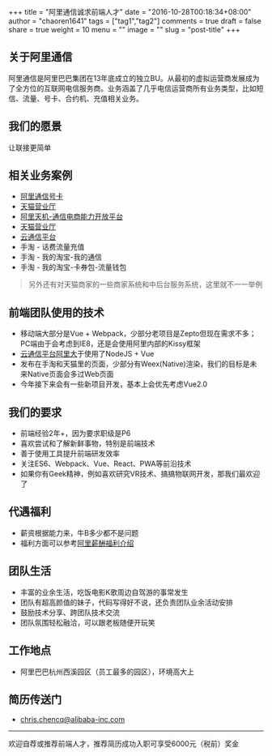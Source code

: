 +++
title = "阿里通信诚求前端人才"
date = "2016-10-28T00:18:34+08:00"
author = "chaoren1641"
tags = ["tag1","tag2"]
comments = true
draft = false
share = true
weight = 10
menu = ""
image = ""
slug = "post-title"
+++

## 关于阿里通信
阿里通信是阿里巴巴集团在13年底成立的独立BU。从最初的虚拟运营商发展成为了全方位的互联网电信服务商。业务涵盖了几乎电信运营商所有业务类型，比如短信、流量、号卡、合约机、充值相关业务。

<!--more-->

## 我们的愿景
让联接更简单

## 相关业务案例
* [阿里通信号卡](https://aliqin.tmall.com)
* [天猫营业厅](https://wt.tmall.com)
* [阿里天机-通信电商能力开放平台](https://alitj.tmall.com/)
* [天猫营业厅](https://wt.tmall.com)
* [云通信平台](https://www.alidayu.com)
* 手淘 - 话费流量充值 
* 手淘 - 我的淘宝-我的通信
* 手淘 - 我的淘宝-卡券包-流量钱包

> 另外还有对天猫商家的一些商家系统和中后台服务系统，这里就不一一举例


## 前端团队使用的技术
* 移动端大部分是Vue + Webpack，少部分老项目是Zepto但现在需求不多；PC端由于会考虑到IE8，还是会使用阿里内部的Kissy框架
* [云通信平台阿里大](https://www.alidayu.com)于使用了NodeJS + Vue
* 发布在手淘和天猫里的页面，少部分有Weex(Native)渲染，我们的目标是未来Native页面会多过Web页面
* 今年接下来会有一些新项目开发，基本上会优先考虑Vue2.0

## 我们的要求
* 前端经验2年+，因为要求职级是P6
* 喜欢尝试和了解新鲜事物，特别是前端技术
* 善于使用工具提升前端研发效率
* 关注ES6、Webpack、Vue、React、PWA等前沿技术
* 如果你有Geek精神，例如喜欢研究VR技术、搞搞物联网开发，那我们最欢迎了


## 代遇福利
* 薪资根据能力来，牛B多少都不是问题
* 福利方面可以参考[阿里薪酬福利介绍](https://campus.alibaba.com/welfare.htm)

## 团队生活
* 丰富的业余生活，吃饭电影K歌周边自驾游的事常发生
* 团队有超高颜值的妹子，代码写得好不说，还负责团队业余活动安排
* 鼓励技术分享、跨团队技术交流
* 团队氛围轻松融洽，可以跟老板随便开玩笑

## 工作地点
* 阿里巴巴杭州西溪园区（员工最多的园区），环境高大上

## 简历传送门
* <chris.chencq@alibaba-inc.com>


---
欢迎自荐或推荐前端人才，推荐简历成功入职可享受6000元（税前）奖金

